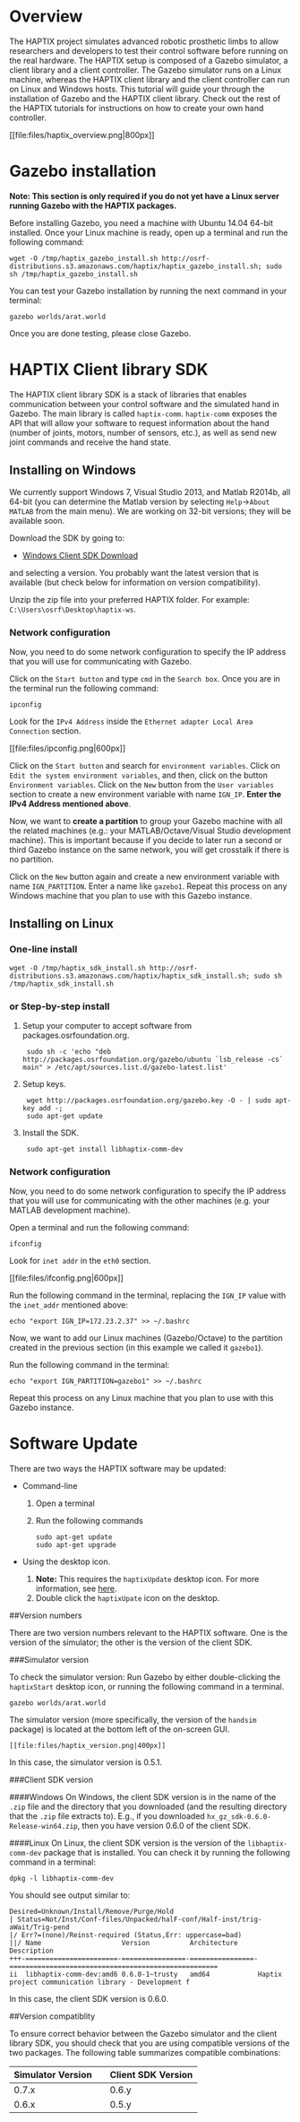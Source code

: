 # Overview

The HAPTIX project simulates advanced robotic prosthetic limbs to allow
researchers and developers to test their control software before running on the
real hardware. The HAPTIX setup is composed of a Gazebo simulator, a client
library and a client controller. The Gazebo simulator runs on a Linux machine,
whereas the HAPTIX client library and the client controller can run on Linux and
Windows hosts. This tutorial will guide your through the installation of Gazebo
and the HAPTIX client library. Check out the rest of the HAPTIX tutorials for
instructions on how to create your own hand controller.

[[file:files/haptix_overview.png|800px]]

# Gazebo installation

**Note: This section is only required if you do not yet have a Linux server
running Gazebo with the HAPTIX packages.**

Before installing Gazebo, you need a machine with Ubuntu 14.04 64-bit
installed. Once your Linux machine is ready, open up a terminal and run the
following command:

~~~
wget -O /tmp/haptix_gazebo_install.sh http://osrf-distributions.s3.amazonaws.com/haptix/haptix_gazebo_install.sh; sudo sh /tmp/haptix_gazebo_install.sh
~~~

You can test your Gazebo installation by running the next
command in your terminal:

~~~
gazebo worlds/arat.world
~~~

Once you are done testing, please close Gazebo.

# HAPTIX Client library SDK

The HAPTIX client library SDK is a stack of libraries that enables communication
between your control software and the simulated hand in Gazebo. The main library is
called `haptix-comm`. `haptix-comm` exposes the API that will allow your software to
request information about the hand (number of joints, motors, number of sensors,
etc.), as well as send new joint commands and receive the hand state.

## Installing on Windows 

We currently support Windows 7, Visual Studio 2013, and Matlab R2014b, all
64-bit (you can determine the Matlab version by selecting `Help`->`About
MATLAB` from the main menu).  We are working on 32-bit versions; they will be
available soon.

Download the SDK by going to:

* [Windows Client SDK Download](http://shrub.appspot.com/osrf-distributions/haptix/)

and selecting a version.  You probably want the latest version that is
available (but check below for information on version compatibility).

Unzip the zip file into your preferred HAPTIX folder. For example: `C:\Users\osrf\Desktop\haptix-ws`.

### Network configuration

Now, you need to do some network configuration to specify
the IP address that you will use for communicating with Gazebo.

Click on the `Start button` and type `cmd` in the `Search box`. Once you are in
the terminal run the following command:

~~~
ipconfig
~~~

Look for the `IPv4 Address` inside the `Ethernet adapter Local Area Connection` section.

[[file:files/ipconfig.png|600px]]

Click on the `Start button` and search for `environment variables`.
Click on `Edit the system environment variables`, and then, click on the button
`Environment variables`. Click on the `New` button from the `User variables`
section to create a new environment variable with name `IGN_IP`.
**Enter the IPv4 Address mentioned above**.

Now, we want to **create a partition** to group your Gazebo machine with all the
related machines (e.g.: your MATLAB/Octave/Visual Studio development machine).
This is important because if you decide to later run a second or third Gazebo
instance on the same network, you will get crosstalk if there is no partition.

Click on the `New` button again and create a new environment variable with name
`IGN_PARTITION`. Enter a name like `gazebo1`. Repeat this process on any Windows
machine that you plan to use with this Gazebo instance.

## Installing on Linux

###  One-line install

~~~
wget -O /tmp/haptix_sdk_install.sh http://osrf-distributions.s3.amazonaws.com/haptix/haptix_sdk_install.sh; sudo sh /tmp/haptix_sdk_install.sh
~~~

### or Step-by-step install

1. Setup your computer to accept software from packages.osrfoundation.org.

        sudo sh -c 'echo "deb http://packages.osrfoundation.org/gazebo/ubuntu `lsb_release -cs` main" > /etc/apt/sources.list.d/gazebo-latest.list'

1. Setup keys.

        wget http://packages.osrfoundation.org/gazebo.key -O - | sudo apt-key add -;
        sudo apt-get update

1. Install the SDK.

        sudo apt-get install libhaptix-comm-dev

### Network configuration

Now, you need to do some network configuration to specify
the IP address that you will use for communicating with the other machines (e.g. your MATLAB development machine).

Open a terminal and run the following command:

~~~
ifconfig
~~~

Look for `inet addr` in the `eth0` section.

[[file:files/ifconfig.png|600px]]

Run the following command in the terminal, replacing the `IGN_IP` value with the
`inet_addr` mentioned above:

~~~
echo "export IGN_IP=172.23.2.37" >> ~/.bashrc
~~~

Now, we want to add our Linux machines (Gazebo/Octave) to the partition created
in the previous section (in this example we called it `gazebo1`).

Run the following command in the terminal:

~~~
echo "export IGN_PARTITION=gazebo1" >> ~/.bashrc
~~~

Repeat this process on any Linux machine that you plan to use with this Gazebo
instance.

# Software Update

There are two ways the HAPTIX software may be updated:

- Command-line
   1. Open a terminal
   1. Run the following commands

         ~~~
         sudo apt-get update
         sudo apt-get upgrade
         ~~~

- Using the desktop icon.
   1. **Note:** This requires the `haptixUpdate` desktop icon. For more information, see <a href='/tutorials?tut=haptix_unboxing&cat=haptix#Environmentoverview'>here</a>.
   1. Double click the `haptixUpate` icon on the desktop.

##Version numbers

There are two version numbers relevant to the HAPTIX software. One is the
version of the simulator; the other is the version of the client SDK.

###Simulator version

To check the simulator version: Run Gazebo by either double-clicking the
`haptixStart` desktop icon, or running the following command in a terminal.

~~~
gazebo worlds/arat.world
~~~

The simulator version (more specifically, the version of the `handsim`
package) is located at the bottom left of the on-screen GUI.

    [[file:files/haptix_version.png|400px]]

In this case, the simulator version is 0.5.1.

###Client SDK version

####Windows
On Windows, the client SDK version is in the name of the `.zip` file and the
directory that you downloaded (and the resulting directory that the `.zip` file
extracts to).  E.g., if you downloaded `hx_gz_sdk-0.6.0-Release-win64.zip`,
then you have version 0.6.0 of the client SDK.

####Linux
On Linux, the client SDK version is the version of the `libhaptix-comm-dev`
package that is installed.  You can check it by running the following command in
a terminal:

~~~
dpkg -l libhaptix-comm-dev
~~~

You should see output similar to:

~~~
Desired=Unknown/Install/Remove/Purge/Hold
| Status=Not/Inst/Conf-files/Unpacked/halF-conf/Half-inst/trig-aWait/Trig-pend
|/ Err?=(none)/Reinst-required (Status,Err: uppercase=bad)
||/ Name                    Version          Architecture     Description
+++-=======================-================-================-====================================================
ii  libhaptix-comm-dev:amd6 0.6.0-1~trusty   amd64            Haptix project communication library - Development f
~~~

In this case, the client SDK version is 0.6.0.

##Version compatiblity

To ensure correct behavior between the Gazebo simulator and the client
library SDK, you should check that you are using compatible versions of the
two packages.  The following table summarizes compatible combinations:

| Simulator Version |   | Client SDK Version |
| ----------------- | - | ------------------ |
| 0.7.x             |   | 0.6.y              |
| 0.6.x             |   | 0.5.y              |

